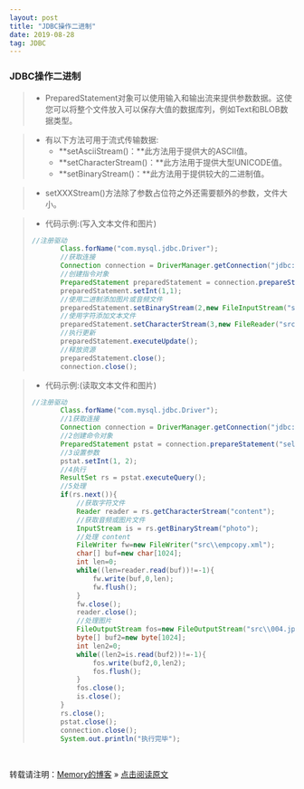 ```yaml
---
layout: post
title: "JDBC操作二进制"
date: 2019-08-28
tag: JDBC
---
```

### JDBC操作二进制
    
> * PreparedStatement对象可以使用输入和输出流来提供参数数据。这使您可以将整个文件放入可以保存大值的数据库列，例如Text和BLOB数据类型。

> * 有以下方法可用于流式传输数据:
>   - **setAsciiStream()：**此方法用于提供大的ASCII值。
>   - **setCharacterStream()：**此方法用于提供大型UNICODE值。
>   - **setBinaryStream()：**此方法用于提供较大的二进制值。

> * setXXXStream()方法除了参数占位符之外还需要额外的参数，文件大小。

> * 代码示例:(写入文本文件和图片)
> ```java
> //注册驱动
>        Class.forName("com.mysql.jdbc.Driver");
>        //获取连接
>        Connection connection = DriverManager.getConnection("jdbc:mysql://localhost:3306/xxx","xxx","xxx");
>        //创建指令对象
>        PreparedStatement preparedStatement = connection.prepareStatement("insert into bigdata values(?,?,?)");
>        preparedStatement.setInt(1,1);
>        //使用二进制添加图片或音频文件
>        preparedStatement.setBinaryStream(2,new FileInputStream("src\\12.jpg"));
>        //使用字符添加文本文件
>        preparedStatement.setCharacterStream(3,new FileReader("src\\resource\\db.properties"));
>        //执行更新
>        preparedStatement.executeUpdate();
>        //释放资源
>        preparedStatement.close();
>        connection.close();
> ```

> * 代码示例:(读取文本文件和图片)
> ```java
> //注册驱动
>        Class.forName("com.mysql.jdbc.Driver");
>        //1获取连接
>        Connection connection = DriverManager.getConnection("jdbc:mysql://localhost:3306/xxx","xxx","xxx");
>        //2创建命令对象
>        PreparedStatement pstat = connection.prepareStatement("select * from bigdata where id=?");
>        //3设置参数
>        pstat.setInt(1, 2);
>        //4执行
>        ResultSet rs = pstat.executeQuery();
>        //5处理
>        if(rs.next()){
>            //获取字符文件
>            Reader reader = rs.getCharacterStream("content");
>            //获取音频或图片文件
>            InputStream is = rs.getBinaryStream("photo");
>            //处理 content
>            FileWriter fw=new FileWriter("src\\empcopy.xml");
>            char[] buf=new char[1024];
>            int len=0;
>            while((len=reader.read(buf))!=-1){
>                fw.write(buf,0,len);
>                fw.flush();
>            }
>            fw.close();
>            reader.close();
>            //处理图片
>            FileOutputStream fos=new FileOutputStream("src\\004.jpg");
>            byte[] buf2=new byte[1024];
>            int len2=0;
>            while((len2=is.read(buf2))!=-1){
>                fos.write(buf2,0,len2);
>                fos.flush();
>            }
>            fos.close();
>            is.close();
>        }
>        rs.close();
>        pstat.close();
>        connection.close();
>        System.out.println("执行完毕");
>```

<br>
    
转载请注明：[Memory的博客](https://www.shendonghai.com) » [点击阅读原文](https://www.shendonghai.com/2018/04/2018-04-05-Git%E9%85%8D%E7%BD%AE/) 
